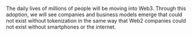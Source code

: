 The daily lives of millions of people will be moving into Web3. Through this adoption, we will see companies and business models emerge that could not exist without tokenization in the same way that Web2 companies could not exist without smartphones or the internet. 